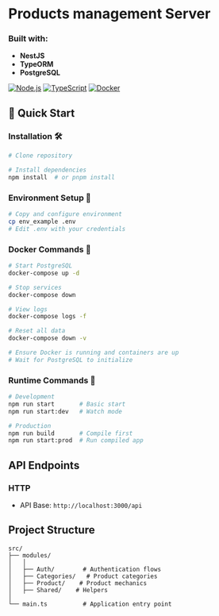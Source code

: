 # Products management Server

### Built with:

- **NestJS**
- **TypeORM**
- **PostgreSQL**

[![Node.js](https://img.shields.io/badge/node-%3E%3D16.13.0-brightgreen)](https://nodejs.org/)
[![TypeScript](https://img.shields.io/badge/TypeScript-4.0+-blue)](https://www.typescriptlang.org/)
[![Docker](https://img.shields.io/badge/Docker-compose-brightgreen)](https://www.docker.com/)

## 🚀 Quick Start

### Installation 🛠️

```bash
# Clone repository

# Install dependencies
npm install  # or pnpm install
```

### Environment Setup 🔐

```bash
# Copy and configure environment
cp env_example .env
# Edit .env with your credentials
```

### Docker Commands 🐳

```bash
# Start PostgreSQL
docker-compose up -d

# Stop services
docker-compose down

# View logs
docker-compose logs -f

# Reset all data
docker-compose down -v

# Ensure Docker is running and containers are up
# Wait for PostgreSQL to initialize
```

### Runtime Commands 🏃

```bash
# Development
npm run start       # Basic start
npm run start:dev   # Watch mode

# Production
npm run build       # Compile first
npm run start:prod  # Run compiled app

```

## API Endpoints

### HTTP

- API Base: `http://localhost:3000/api`

## Project Structure

```
src/
├── modules/
│   │
│   ├── Auth/        # Authentication flows
│   ├── Categories/   # Product categories
│   ├── Product/    # Product mechanics
│   ├── Shared/    # Helpers
│
└── main.ts          # Application entry point
```

